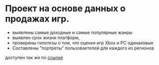 # Проект на основе данных о продажах игр. 
* выявлены самые доходные и самые популярные жанры
* выявлен срок жизни платформ, 
* проверены гипотезы о том, что оценки игр Xbox и PC одинаковые
* Составлены "портреты" пользоваетелей для каждого из регионов


доступен так же по [ссылке](https://nbviewer.org/github/Sergey-Tischenko/data/blob/74dc7adbd01cadb52e33dd4a3370a3001c37586b/Историческое%20исследование%20рынка%20игр/проект%20%20игры%20.ipynb)
